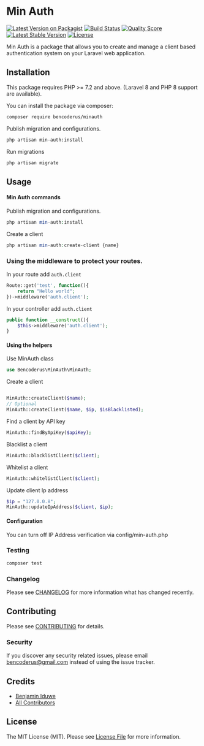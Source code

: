 # Min Auth

[![Latest Version on Packagist](https://img.shields.io/packagist/v/bencoderus/minauth.svg?style=flat-square)](https://packagist.org/packages/bencoderus/minauth)
[![Build Status](https://img.shields.io/travis/bencoderus/min-auth/master.svg?style=flat-square)](https://travis-ci.org/bencoderus/min-auth)
[![Quality Score](https://img.shields.io/scrutinizer/g/bencoderus/minauth.svg?style=flat-square)](https://scrutinizer-ci.com/g/bencoderus/minauth)
[![Latest Stable Version](https://poser.pugx.org/bencoderus/minauth/v)](//packagist.org/packages/bencoderus/minauth)
[![License](https://poser.pugx.org/bencoderus/minauth/license)](//packagist.org/packages/bencoderus/minaut)

Min Auth is a package that allows you to create and manage a client based authentication system on your Laravel web
application.

## Installation

This package requires PHP >= 7.2 and above. (Laravel 8 and PHP 8 support are available).

You can install the package via composer:

```bash
composer require bencoderus/minauth
```

Publish migration and configurations.

``` bash
php artisan min-auth:install
```

Run migrations

``` bash
php artisan migrate
```

## Usage

#### Min Auth commands

Publish migration and configurations.

``` php
php artisan min-auth:install
```

Create a client

``` php
php artisan min-auth:create-client {name}
```

### Using the middleware to protect your routes.

In your route add `auth.client`

``` php
Route::get('test', function(){
    return "Hello world";
})->middleware('auth.client');
```

In your controller add `auth.client`

``` php
public function __construct(){
    $this->middleware('auth.client');
}
```

#### Using the helpers

Use MinAuth class

``` php
use Bencoderus\MinAuth\MinAuth;
```

Create a client

``` php

MinAuth::createClient($name);
// Optional
MinAuth::createClient($name, $ip, $isBlacklisted);
```

Find a client by API key

``` php
MinAuth::findByApiKey($apiKey);
```

Blacklist a client

``` php
MinAuth::blacklistClient($client);
```

Whitelist a client

``` php
MinAuth::whitelistClient($client);
```

Update client Ip address

``` php
$ip = "127.0.0.8";
MinAuth::updateIpAddress($client, $ip);
```

#### Configuration

You can turn off IP Address verification via config/min-auth.php

### Testing

``` bash
composer test
```

### Changelog

Please see [CHANGELOG](CHANGELOG.md) for more information what has changed recently.

## Contributing

Please see [CONTRIBUTING](CONTRIBUTING.md) for details.

### Security

If you discover any security related issues, please email bencoderus@gmail.com instead of using the issue tracker.

## Credits

- [Benjamin Iduwe](https://github.com/bencoderus)
- [All Contributors](../../contributors)

## License

The MIT License (MIT). Please see [License File](LICENSE.md) for more information.
